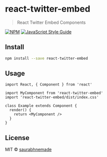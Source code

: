 # react-twitter-embed

> React Twitter Embed Components

[![NPM](https://img.shields.io/npm/v/react-twitter-embed.svg)](https://www.npmjs.com/package/react-twitter-embed) [![JavaScript Style Guide](https://img.shields.io/badge/code_style-standard-brightgreen.svg)](https://standardjs.com)

## Install

```bash
npm install --save react-twitter-embed
```

## Usage

```tsx
import React, { Component } from 'react'

import MyComponent from 'react-twitter-embed'
import 'react-twitter-embed/dist/index.css'

class Example extends Component {
  render() {
    return <MyComponent />
  }
}
```

## License

MIT © [saurabhnemade](https://github.com/saurabhnemade)
